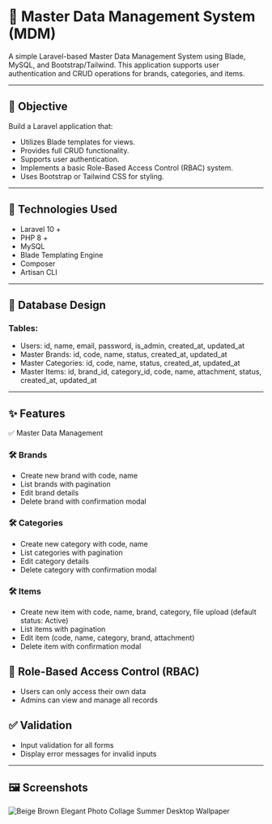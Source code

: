 # 💾 Master Data Management System (MDM)

A simple Laravel-based Master Data Management System using Blade, MySQL, and Bootstrap/Tailwind. This application supports user authentication and CRUD operations for brands, categories, and items.

---

## 🚀 Objective

Build a Laravel application that:

- Utilizes Blade templates for views.
- Provides full CRUD functionality.
- Supports user authentication.
- Implements a basic Role-Based Access Control (RBAC) system.
- Uses Bootstrap or Tailwind CSS for styling.

---

## 🔧 Technologies Used
 - Laravel 10 +
 - PHP 8 + 
 - MySQL
 - Blade Templating Engine
 - Composer
 - Artisan CLI

---

## 🧩 Database Design
### Tables:

 - Users: id, name, email, password, is_admin, created_at, updated_at
 - Master Brands: id, code, name, status, created_at, updated_at
 - Master Categories: id, code, name, status, created_at, updated_at
 - Master Items: id, brand_id, category_id, code, name, attachment, status, created_at, updated_at

---

## ✨ Features
✅ Master Data Management
### 🛠️ Brands
 - Create new brand with code, name 
 - List brands with pagination 
 - Edit brand details
 - Delete brand with confirmation modal

### 🛠️ Categories
 - Create new category with code, name 
 - List categories with pagination
 - Edit category details
 - Delete category with confirmation modal

### 🛠️ Items
 - Create new item with code, name, brand, category, file upload (default status: Active)
 - List items with pagination
 - Edit item (code, name, category, brand, attachment)
 - Delete item with confirmation modal

## 🔐 Role-Based Access Control (RBAC)
 - Users can only access their own data
 - Admins can view and manage all records
   
## ✅ Validation
 - Input validation for all forms
 - Display error messages for invalid inputs

---

## 🖼️ Screenshots
![Beige Brown Elegant Photo Collage Summer Desktop Wallpaper](https://github.com/user-attachments/assets/b6d84516-eead-4c17-b4cd-697297af2a31)

